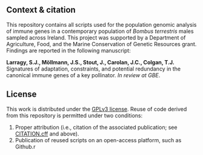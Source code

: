 ## Context & citation

This repository contains all scripts used for the population genomic analysis of immune genes in a contemporary population of _Bombus terrestris_ males sampled across Ireland. This project was supported by a Department of Agriculture, Food, and the Marine Conservation of Genetic Resources grant. Findings are reported in the following manuscript: 

__Larragy, S.J., Möllmann, J.S., Stout, J., Carolan, J.C., Colgan, T.J.__  
Signatures of adaptation, constraints, and potential redundancy in the canonical immune genes of a key pollinator. _In review at GBE_. 

## License

This work is distributed under the [GPLv3 license](LICENSE). Reuse of code derived from this repository is permitted under two conditions: 
1) Proper attribution (i.e., citation of the associated publication; see [CITATION.cff](CITATION.cff) and above).
2) Publication of reused scripts on an open-access platform, such as Github.r
